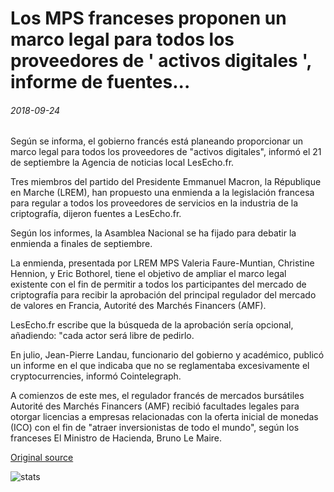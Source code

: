 # Los MPS franceses proponen un marco legal para todos los proveedores de ' activos digitales ', informe de fuentes...

###### 2018-09-24

Según se informa, el gobierno francés está planeando proporcionar un marco legal para todos los proveedores de "activos digitales", informó el 21 de septiembre la Agencia de noticias local LesEcho.fr.

Tres miembros del partido del Presidente Emmanuel Macron, la République en Marche (LREM), han propuesto una enmienda a la legislación francesa para regular a todos los proveedores de servicios en la industria de la criptografía, dijeron fuentes a LesEcho.fr.

Según los informes, la Asamblea Nacional se ha fijado para debatir la enmienda a finales de septiembre.

La enmienda, presentada por LREM MPS Valeria Faure-Muntian, Christine Hennion, y Eric Bothorel, tiene el objetivo de ampliar el marco legal existente con el fin de permitir a todos los participantes del mercado de criptografía para recibir la aprobación del principal regulador del mercado de valores en Francia, Autorité des Marchés Financers (AMF).

LesEcho.fr escribe que la búsqueda de la aprobación sería opcional, añadiendo: "cada actor será libre de pedirlo.

En julio, Jean-Pierre Landau, funcionario del gobierno y académico, publicó un informe en el que indicaba que no se reglamentaba excesivamente el cryptocurrencies, informó Cointelegraph.

A comienzos de este mes, el regulador francés de mercados bursátiles Autorité des Marchés Financers (AMF) recibió facultades legales para otorgar licencias a empresas relacionadas con la oferta inicial de monedas (ICO) con el fin de "atraer inversionistas de todo el mundo", según los franceses El Ministro de Hacienda, Bruno Le Maire.

[Original source](https://cointelegraph.com/news/french-mps-propose-legal-framework-for-all-digital-assets-providers-sources-report)

![stats](https://c.statcounter.com/11760860/0/a89fa40b/1/ "stats")